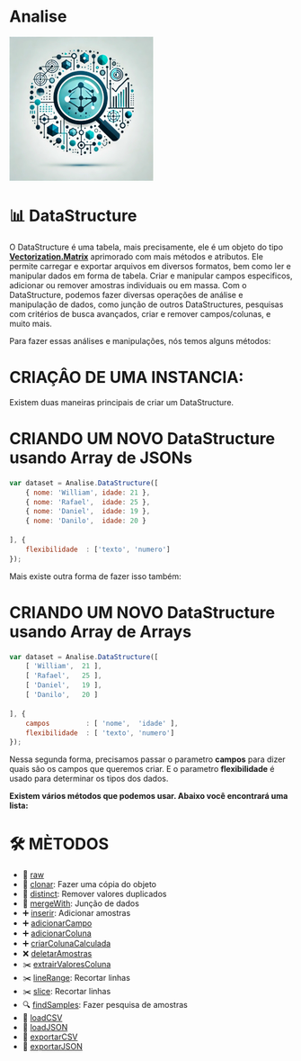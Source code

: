 # Analise
![Logo do projeto](../../../imagens/icon256x256.png)

# 📊 DataStructure
O DataStructure é uma tabela, mais precisamente, ele é um objeto do tipo **[Vectorization.Matrix](https://github.com/WilliamJardim/VectorizationJS/blob/main/Docs/Portugues/Matrix/page.md)** aprimorado com mais métodos e atributos. Ele permite carregar e exportar arquivos em diversos formatos, bem como ler e manipular dados em forma de tabela. Criar e manipular campos especificos, adicionar ou remover amostras individuais ou em massa. Com o DataStructure, podemos fazer diversas operações de análise e manipulação de dados, como junção de outros DataStructures, pesquisas com critérios de busca avançados, criar e remover campos/colunas, e muito mais.

Para fazer essas análises e manipulações, nós temos alguns métodos:

# CRIAÇÂO DE UMA INSTANCIA:
Existem duas maneiras principais de criar um DataStructure. 

# CRIANDO UM NOVO DataStructure usando Array de JSONs
```javascript
var dataset = Analise.DataStructure([
    { nome: 'William', idade: 21 },
    { nome: 'Rafael',  idade: 25 },
    { nome: 'Daniel',  idade: 19 },
    { nome: 'Danilo',  idade: 20 }

], {
    flexibilidade  : ['texto', 'numero']
});
```

Mais existe outra forma de fazer isso também:

# CRIANDO UM NOVO DataStructure usando Array de Arrays
```javascript
var dataset = Analise.DataStructure([
    [ 'William',  21 ],
    [ 'Rafael',   25 ],
    [ 'Daniel',   19 ],
    [ 'Danilo',   20 ]

], {
    campos         : [ 'nome',  'idade' ],
    flexibilidade  : [ 'texto', 'numero']
});
```

Nessa segunda forma, precisamos passar o parametro **campos** para dizer quais são os campos que queremos criar.
E o parametro **flexibilidade** é usado para determinar os tipos dos dados.

**Existem vários métodos que podemos usar. Abaixo você encontrará uma lista:**

# 🛠️ MÈTODOS
- 🔗 [raw](./raw/page.md)
- 🔗 [clonar](./clonar/page.md): Fazer uma cópia do objeto
- 🔗 [distinct](./distinct/page.md): Remover valores duplicados
- 🔗 [mergeWith](./mergeWith/page.md): Junção de dados
- ➕ [inserir](./inserir/page.md): Adicionar amostras
- ➕ [adicionarCampo](./adicionarCampo/page.md)
- ➕ [adicionarColuna](./adicionarColuna/page.md)
- ➕ [criarColunaCalculada](./criarColunaCalculada/page.md)
- ❌ [deletarAmostras](./deletarAmostras/page.md)
- ✂️ [extrairValoresColuna](./extrairValoresColuna/page.md)
- ✂️ [lineRange](./lineRange/page.md): Recortar linhas
- ✂️ [slice](./slice/page.md): Recortar linhas
- 🔍 [findSamples](./findSamples/page.md): Fazer pesquisa de amostras
- 📂 [loadCSV](./loadCSV/page.md)
- 📂 [loadJSON](./loadCSV/page.md)
- 📂 [exportarCSV](./exportarCSV/page.md)
- 📂 [exportarJSON](./exportarJSON/page.md)
